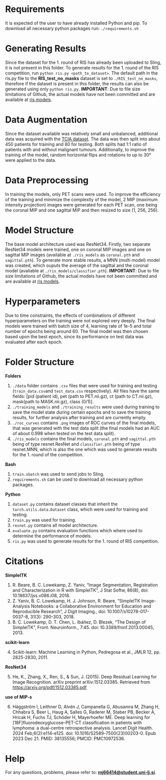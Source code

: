 # Requirements
It is expected of the user to have already installed Python and pip. To download all necessary python packages run: `./requirements.sh`

# Generating Results
Since the dataset for the 1. round of RIS has already been uploaded to Sling, it is not present in this folder.
To generate results for the 1. round of the RIS competition, run `python ris.py <path_to_dataset>`. The default path in the ris.py file to the **RIS_test_no_masks** dataset is set to  `./RIS_test_no_masks`, therefore if the dataset is present in this folder, the results can also be generated using only `python ris.py`. **IMPORTANT**: Due to file size limitations of Github, the actual models have not been committed and are available at [ris models](https://drive.google.com/drive/folders/1NajVEMzzBgibIXG42ffQhVn6cKvEz6LX?usp=drive_link).

# Data Augmentation
Since the dataset available was relatively small and unbalanced, additional data was acquired with the [TCIA dataset](https://www.cancerimagingarchive.net/). The data was then split into about 450 patients for training and 80 for testing. Both splits had 1:1 ratio of patients with and without malignant tumours. Additionally, to improve the training of the model, random horizontal flips and rotations to up to 30° were applied to the data.

# Data Preprocessing
In training the models, only PET scans were used. To improve the efficiency of the training and minimize the complexity of the model, 2 MIP (maximum intensity projection) images were generated for each PET scan, one being the coronal MIP and one sagittal MIP and then resized to size (1, 256, 256). 

# Model Structure
The base model architecture used was ResNet34. Firstly, two separate ResNet34 models were trained, one on coronal MIP images and one on sagittal MIP images (available at `./ris_models` as `coronal.pth` and `sagittal.pth`). To generate more stable results, a MNN (multi model) model was created, which ouputs the average of the sagittal and the coronal model (avaliable at `./ris_models/classifier.pth`). **IMPORTANT**: Due to file size limitations of Github, the actual models have not been committed and are available at [ris models](https://drive.google.com/drive/folders/1NajVEMzzBgibIXG42ffQhVn6cKvEz6LX?usp=drive_link).

# Hyperparameters
Due to time constraints, the effects of combinations of different hyperparameters on the training were not explored very deeply. The final models were trained with batch size of 4, learning rate of 1e-5 and total number of epochs being around 60. The final model was then chosen based upon the best epoch, since its performance on test data was evaluated after each epoch.

# Folder Structure
**Folders**
1. `./data` folder contains `.csv` files that were used for training and testing (`train_data.csv`and `test_data.csv` respectively). All files have the same fields: [pid (patient id), pet (path to PET.nii.gz), ct (path to CT.nii.gz), mask(path to MASK.nii.gz), class (0/1)].
2. `./training_models` and `./training_results` were used during training to save the model state during certain epochs and to save the training results, for further analysis after training and are currently empty.
3. `./roc_curves` contains `.png` images of ROC curves of the final models, that was generated with the test data split (the final models had an AUC of about 0.998 when tested on the test data split).
4. `./ris_models` contains the final models, `coronal.pth` and `sagittal.pth` being of type resnet.ResNet and `classifier.pth` being of type resnet.MNN, which is also the one which was used to generate results for the 1. round of the competition.

**Bash**
1. `train.sbatch` was used to send jobs to Sling.
2. `requirements.sh` can be used to download all necessary python packages.

**Python**
1. `dataset.py` contains dataset classes that inherit the `torch.utils.data.Dataset` class, which were used for training and testing.
2. `train.py` was used for training.
3. `resnet.py` contains all model architecture.
4. `evaluate.py` contains evaluation functions which where used to determine the performance of models.
5. `ris.py` was used to generate results for the 1. round of RIS competition.



# Citations
**SimpleITK** 

1. R. Beare, B. C. Lowekamp, Z. Yaniv, “Image Segmentation, Registration and Characterization in R with SimpleITK”, J Stat Softw, 86(8), doi: 10.18637/jss.v086.i08, 2018.
2. Z. Yaniv, B. C. Lowekamp, H. J. Johnson, R. Beare, “SimpleITK Image-Analysis Notebooks: a Collaborative Environment for Education and Reproducible Research”, J Digit Imaging., doi: 10.1007/s10278-017-0037-8, 31(3): 290-303, 2018.
3. B. C. Lowekamp, D. T. Chen, L. Ibáñez, D. Blezek, “The Design of SimpleITK”, Front. Neuroinform., 7:45. doi: 10.3389/fninf.2013.00045, 2013.  

**scikit-learn** 

4. Scikit-learn: Machine Learning in Python, Pedregosa et al., JMLR 12, pp. 2825-2830, 2011.  

**ResNet34** 

5. He, K., Zhang, X., Ren, S., & Sun, J. (2015). Deep Residual Learning for Image Recognition. arXiv preprint arXiv:1512.03385. Retrieved from https://arxiv.org/pdf/1512.03385.pdf  

**use of MIP-s** 

6. Häggström I, Leithner D, Alvén J, Campanella G, Abusamra M, Zhang H, Chhabra S, Beer L, Haug A, Salles G, Raderer M, Staber PB, Becker A, Hricak H, Fuchs TJ, Schöder H, Mayerhoefer ME. Deep learning for [18F]fluorodeoxyglucose-PET-CT classification in patients with lymphoma: a dual-centre retrospective analysis. Lancet Digit Health. 2024 Feb;6(2):e114-e125. doi: 10.1016/S2589-7500(23)00203-0. Epub 2023 Dec 21. PMID: 38135556; PMCID: PMC10972536.

# Help
For any questions, problems, please refer to: **mj66414@student.uni-lj.si**.
